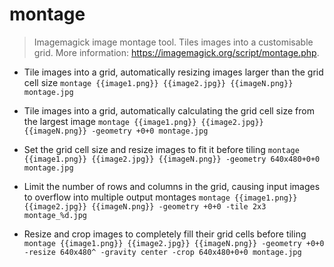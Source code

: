 # montage
> Imagemagick image montage tool.
> Tiles images into a customisable grid.
> More information: <https://imagemagick.org/script/montage.php>.

- Tile images into a grid, automatically resizing images larger than the grid cell size
`montage {{image1.png}} {{image2.jpg}} {{imageN.png}} montage.jpg`

- Tile images into a grid, automatically calculating the grid cell size from the largest image
`montage {{image1.png}} {{image2.jpg}} {{imageN.png}} -geometry +0+0 montage.jpg`

- Set the grid cell size and resize images to fit it before tiling
`montage {{image1.png}} {{image2.jpg}} {{imageN.png}} -geometry 640x480+0+0 montage.jpg`

- Limit the number of rows and columns in the grid, causing input images to overflow into multiple output montages
`montage {{image1.png}} {{image2.jpg}} {{imageN.png}} -geometry +0+0 -tile 2x3 montage_%d.jpg`

- Resize and crop images to completely fill their grid cells before tiling
`montage {{image1.png}} {{image2.jpg}} {{imageN.png}} -geometry +0+0 -resize 640x480^ -gravity center -crop 640x480+0+0 montage.jpg`
